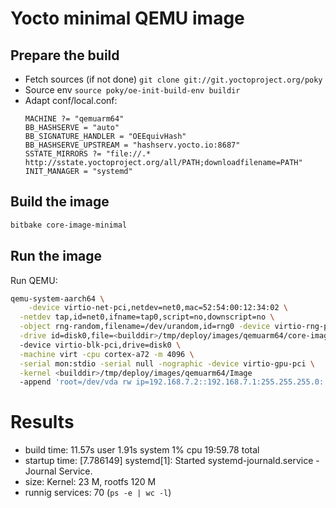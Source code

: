 # Yocto minimal QEMU image

## Prepare the build

- Fetch sources (if not done) `git clone git://git.yoctoproject.org/poky`
- Source env `source poky/oe-init-build-env buildir`
- Adapt conf/local.conf:
  ```
  MACHINE ?= "qemuarm64"
  BB_HASHSERVE = "auto"
  BB_SIGNATURE_HANDLER = "OEEquivHash"
  BB_HASHSERVE_UPSTREAM = "hashserv.yocto.io:8687"
  SSTATE_MIRRORS ?= "file://.* http://sstate.yoctoproject.org/all/PATH;downloadfilename=PATH"
  INIT_MANAGER = "systemd"
  ```

## Build the image

```bash
bitbake core-image-minimal
```

## Run the image

Run QEMU:

```bash
qemu-system-aarch64 \
	-device virtio-net-pci,netdev=net0,mac=52:54:00:12:34:02 \
  -netdev tap,id=net0,ifname=tap0,script=no,downscript=no \
  -object rng-random,filename=/dev/urandom,id=rng0 -device virtio-rng-pci,rng=rng0 \
  -drive id=disk0,file=<builddir>/tmp/deploy/images/qemuarm64/core-image-minimal-qemuarm64.rootfs.ext4,if=none,format=raw
  -device virtio-blk-pci,drive=disk0 \
  -machine virt -cpu cortex-a72 -m 4096 \
  -serial mon:stdio -serial null -nographic -device virtio-gpu-pci \
  -kernel <builddir>/tmp/deploy/images/qemuarm64/Image
  -append 'root=/dev/vda rw ip=192.168.7.2::192.168.7.1:255.255.255.0::eth0:off:8.8.8.8 net.ifnames=0 console=ttyAMA0 console=hvc0 swiotlb=0 '
```

# Results

- build time: 11.57s user 1.91s system 1% cpu 19:59.78 total
- startup time: [7.786149] systemd[1]: Started systemd-journald.service - Journal Service.
- size: Kernel: 23 M, rootfs 120 M
- runnig services: 70 (`ps -e | wc -l`)
